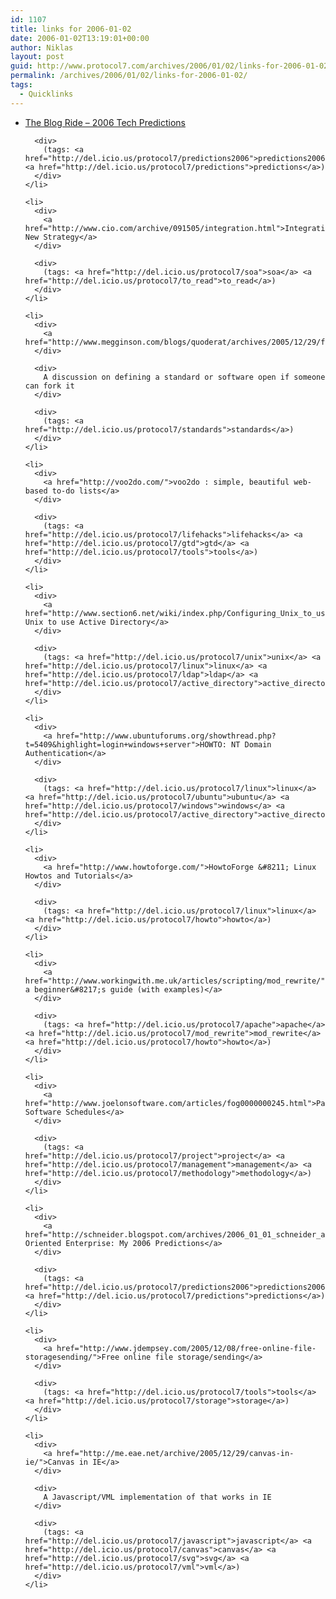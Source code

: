 ```yaml
---
id: 1107
title: links for 2006-01-02
date: 2006-01-02T13:19:01+00:00
author: Niklas
layout: post
guid: http://www.protocol7.com/archives/2006/01/02/links-for-2006-01-02/
permalink: /archives/2006/01/02/links-for-2006-01-02/
tags:
  - Quicklinks
---
```

<div class='microid-06d9f5389abc123bde353d23a9ef8652c544808a'>
  <ul>
    <li>
      <div>
        <a href="http://blogs.tedneward.com/PermaLink,guid,771ab347-c3ba-4a0a-b5ed-cd4dd7b73d49.aspx">The Blog Ride &#8211; 2006 Tech Predictions</a>
      </div>
      
      <div>
        (tags: <a href="http://del.icio.us/protocol7/predictions2006">predictions2006</a> <a href="http://del.icio.us/protocol7/predictions">predictions</a>)
      </div>
    </li>
    
    <li>
      <div>
        <a href="http://www.cio.com/archive/091505/integration.html">Integration’s New Strategy</a>
      </div>
      
      <div>
        (tags: <a href="http://del.icio.us/protocol7/soa">soa</a> <a href="http://del.icio.us/protocol7/to_read">to_read</a>)
      </div>
    </li>
    
    <li>
      <div>
        <a href="http://www.megginson.com/blogs/quoderat/archives/2005/12/29/forkability/">Forkability</a>
      </div>
      
      <div>
        A discussion on defining a standard or software open if someone can fork it
      </div>
      
      <div>
        (tags: <a href="http://del.icio.us/protocol7/standards">standards</a>)
      </div>
    </li>
    
    <li>
      <div>
        <a href="http://voo2do.com/">voo2do : simple, beautiful web-based to-do lists</a>
      </div>
      
      <div>
        (tags: <a href="http://del.icio.us/protocol7/lifehacks">lifehacks</a> <a href="http://del.icio.us/protocol7/gtd">gtd</a> <a href="http://del.icio.us/protocol7/tools">tools</a>)
      </div>
    </li>
    
    <li>
      <div>
        <a href="http://www.section6.net/wiki/index.php/Configuring_Unix_to_use_Active_Directory">Configuring Unix to use Active Directory</a>
      </div>
      
      <div>
        (tags: <a href="http://del.icio.us/protocol7/unix">unix</a> <a href="http://del.icio.us/protocol7/linux">linux</a> <a href="http://del.icio.us/protocol7/ldap">ldap</a> <a href="http://del.icio.us/protocol7/active_directory">active_directory</a>)
      </div>
    </li>
    
    <li>
      <div>
        <a href="http://www.ubuntuforums.org/showthread.php?t=5409&highlight=login+windows+server">HOWTO: NT Domain Authentication</a>
      </div>
      
      <div>
        (tags: <a href="http://del.icio.us/protocol7/linux">linux</a> <a href="http://del.icio.us/protocol7/ubuntu">ubuntu</a> <a href="http://del.icio.us/protocol7/windows">windows</a> <a href="http://del.icio.us/protocol7/active_directory">active_directory</a>)
      </div>
    </li>
    
    <li>
      <div>
        <a href="http://www.howtoforge.com/">HowtoForge &#8211; Linux Howtos and Tutorials</a>
      </div>
      
      <div>
        (tags: <a href="http://del.icio.us/protocol7/linux">linux</a> <a href="http://del.icio.us/protocol7/howto">howto</a>)
      </div>
    </li>
    
    <li>
      <div>
        <a href="http://www.workingwith.me.uk/articles/scripting/mod_rewrite/">mod_rewrite, a beginner&#8217;s guide (with examples)</a>
      </div>
      
      <div>
        (tags: <a href="http://del.icio.us/protocol7/apache">apache</a> <a href="http://del.icio.us/protocol7/mod_rewrite">mod_rewrite</a> <a href="http://del.icio.us/protocol7/howto">howto</a>)
      </div>
    </li>
    
    <li>
      <div>
        <a href="http://www.joelonsoftware.com/articles/fog0000000245.html">Painless Software Schedules</a>
      </div>
      
      <div>
        (tags: <a href="http://del.icio.us/protocol7/project">project</a> <a href="http://del.icio.us/protocol7/management">management</a> <a href="http://del.icio.us/protocol7/methodology">methodology</a>)
      </div>
    </li>
    
    <li>
      <div>
        <a href="http://schneider.blogspot.com/archives/2006_01_01_schneider_archive.html#113616868036501141">Service Oriented Enterprise: My 2006 Predictions</a>
      </div>
      
      <div>
        (tags: <a href="http://del.icio.us/protocol7/predictions2006">predictions2006</a> <a href="http://del.icio.us/protocol7/predictions">predictions</a>)
      </div>
    </li>
    
    <li>
      <div>
        <a href="http://www.jdempsey.com/2005/12/08/free-online-file-storagesending/">Free online file storage/sending</a>
      </div>
      
      <div>
        (tags: <a href="http://del.icio.us/protocol7/tools">tools</a> <a href="http://del.icio.us/protocol7/storage">storage</a>)
      </div>
    </li>
    
    <li>
      <div>
        <a href="http://me.eae.net/archive/2005/12/29/canvas-in-ie/">Canvas in IE</a>
      </div>
      
      <div>
        A Javascript/VML implementation of that works in IE
      </div>
      
      <div>
        (tags: <a href="http://del.icio.us/protocol7/javascript">javascript</a> <a href="http://del.icio.us/protocol7/canvas">canvas</a> <a href="http://del.icio.us/protocol7/svg">svg</a> <a href="http://del.icio.us/protocol7/vml">vml</a>)
      </div>
    </li>
  </ul>
</div>